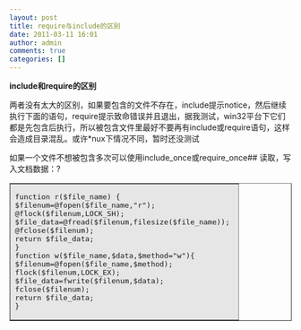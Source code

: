 ```yaml
---
layout: post
title: require与include的区别
date: 2011-03-11 16:01
author: admin
comments: true
categories: []
---
```

<strong>include和require的区别</strong>

两者没有太大的区别，如果要包含的文件不存在，include提示notice，然后继续执行下面的语句，require提示致命错误并且退出，据我测试，win32平台下它们都是先包含后执行，所以被包含文件里最好不要再有include或require语句，这样会造成目录混乱。或许*nux下情况不同，暂时还没测试

如果一个文件不想被包含多次可以使用include_once或require_once## 读取，写入文档数据：?
<table border="1" cellspacing="0" cellpadding="2" width="400" align="center">
<tbody>
<tr>
<td class="code" bgcolor="#e6e6e6">
<pre>function r($file_name) { 
$filenum=@fopen($file_name,"r"); 
@flock($filenum,LOCK_SH); 
$file_data=@fread($filenum,filesize($file_name)); 
@fclose($filenum); 
return $file_data; 
} 
function w($file_name,$data,$method="w"){ 
$filenum=@fopen($file_name,$method); 
flock($filenum,LOCK_EX); 
$file_data=fwrite($filenum,$data); 
fclose($filenum); 
return $file_data; 
}</pre>
</td>
</tr>
</tbody>
</table>
